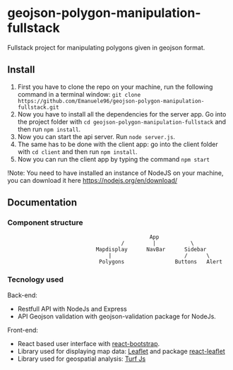 # geojson-polygon-manipulation-fullstack
Fullstack project for manipulating polygons given in geojson format.

## Install
1.  First you have to clone the repo on your machine, run the following command in a terminal window: `git clone https://github.com/Emanuele96/geojson-polygon-manipulation-fullstack.git` 
2.  Now you have to install all the dependencies for the server app. Go into the project folder with `cd geojson-polygon-manipulation-fullstack` and then  run `npm install`.
3.  Now you can start the api server. Run `node server.js`.
4.  The same has to be done with the client app: go into the client folder with `cd client` and then run `npm install`.
4.  Now you can run the client app by typing the command `npm start`

!Note: You need to have installed an instance of NodeJS on your machine, you can download it here https://nodejs.org/en/download/

## Documentation


### Component structure


                                                 App
                                        /         |           \  
                                Mapdisplay      NavBar      Sidebar  
                                    |                       /      \ 
                                 Polygons                Buttons   Alert 


### Tecnology used

Back-end:
  - Restfull API with NodeJs and Express
  - API Geojson validation with geojson-validation package for NodeJs.

Front-end:
  - React based user interface with [react-bootstrap](https://react-bootstrap.github.io/).
  - Library used for displaying map data: [Leaflet](https://leafletjs.com/) and package [react-leaflet](https://react-leaflet.js.org/)
  - Library used for geospatial analysis: [Turf Js](https://turfjs.org/)
